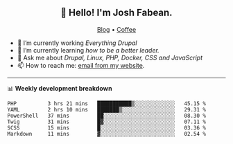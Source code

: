 <h2 align="center">👋 Hello! I'm Josh Fabean.</h2>
<p align="center">
  <a href="https://joshfabean.com">Blog</a> •
  <a href="https://www.buymeacoffee.com/LSxne6Yr4">Coffee</a>
</p>

- 🔭 I’m currently working *Everything Drupal*
- 🌱 I’m currently learning *how to be a better leader.*
- 💬 Ask me about *Drupal, Linux, PHP, Docker, CSS and JavaScript*
- 📫 How to reach me: [email from my website](https://joshfabean.com).

-------

📊 **Weekly development breakdown**
<!--START_SECTION:waka-->

```text
PHP          3 hrs 21 mins   ███████████▒░░░░░░░░░░░░░   45.15 %
YAML         2 hrs 10 mins   ███████▒░░░░░░░░░░░░░░░░░   29.31 %
PowerShell   37 mins         ██░░░░░░░░░░░░░░░░░░░░░░░   08.30 %
Twig         31 mins         █▓░░░░░░░░░░░░░░░░░░░░░░░   07.11 %
SCSS         15 mins         █░░░░░░░░░░░░░░░░░░░░░░░░   03.36 %
Markdown     11 mins         ▓░░░░░░░░░░░░░░░░░░░░░░░░   02.54 %
```

<!--END_SECTION:waka-->

<!--
**fabean/fabean** is a ✨ _special_ ✨ repository because its `README.md` (this file) appears on your GitHub profile.

Here are some ideas to get you started:

- 🔭 I’m currently working on ...
- 🌱 I’m currently learning ...
- 👯 I’m looking to collaborate on ...
- 🤔 I’m looking for help with ...
- 💬 Ask me about ...
- 📫 How to reach me: ...
- 😄 Pronouns: ...
- ⚡ Fun fact: ...
-->
